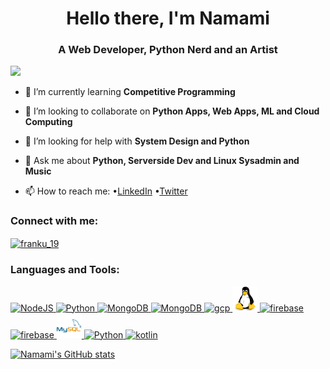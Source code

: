 <h1 align="center">Hello there, I'm Namami</h1>
<h3 align="center">A Web Developer, Python Nerd and an Artist</h3>

![](https://komarev.com/ghpvc/?username=NamamiShanker)

- 🌱 I’m currently learning **Competitive Programming**

- 👯 I’m looking to collaborate on **Python Apps, Web Apps, ML and Cloud Computing**

- 🤝 I’m looking for help with **System Design and Python**

- 💬 Ask me about **Python, Serverside Dev and Linux Sysadmin and Music**

- 📫 How to reach me: •<a href="https://www.linkedin.com/in/namamishanker/">LinkedIn</a> •<a href="https://twitter.com/namami_shanker">Twitter</a> 

<h3 align="left">Connect with me:</h3>
<p align="left">
<!-- <a href="https://www.linkedin.com/in/namamishanker/" target="blank"><img align="center" src="https://www.flaticon.com/svg/vstatic/svg/1384/1384046.svg?token=exp=1613380952~hmac=6d6855acae6af46e321abf2e9c128a7f" alt="https://www.linkedin.com/in/namamishanker/" height="30" width="40" /></a> -->
<a href="https://www.instagram.com/franku_19/" target="blank"><img align="center" src="https://cdn.jsdelivr.net/npm/simple-icons@3.0.1/icons/instagram.svg" alt="franku_19" height="30" width="40" /></a>

<h3 align="left">Languages and Tools:</h3>
<p align="left">
  <a href="https://nodejs.org" target="_blank"> <img src="https://nodejs.org/static/images/logos/nodejs-new-pantone-black.svg" alt="NodeJS" height="40"/> </a> 
  <a href="https://www.python.org/" target="_blank"> <img src="https://www.python.org/static/community_logos/python-logo-master-v3-TM-flattened.png" alt="Python" height="40"/> </a> 
  <a href="https://www.mongodb.com/" target="_blank"> <img src="https://cdn.iconscout.com/icon/free/png-256/mongodb-3-1175138.png" alt="MongoDB" height="40"/> </a> 
  <a href="http://expressjs.com/" target="_blank"> <img src="https://expressjs.com/images/favicon.png" alt="MongoDB" height="40"/> </a> 
  <a href="https://cloud.google.com" target="_blank"> <img src="https://www.vectorlogo.zone/logos/google_cloud/google_cloud-icon.svg" alt="gcp"height="40"/> </a> 
  <a href="https://www.linux.org/" target="_blank"> <img src="https://raw.githubusercontent.com/devicons/devicon/master/icons/linux/linux-original.svg" alt="linux" height="40"/> </a>
  <a href="https://firebase.google.com/" target="_blank"> <img src="https://www.vectorlogo.zone/logos/firebase/firebase-icon.svg" alt="firebase" width="40" height="40"/> </a> 
  <a href="https://developers.google.com/web/tools/puppeteer/" target="_blank"> <img src="https://developers.google.com/web/tools/images/puppeteer.png" alt="firebase" height="40"/> </a> 
  <a href="https://www.mysql.com/" target="_blank"> <img src="https://raw.githubusercontent.com/devicons/devicon/master/icons/mysql/mysql-original-wordmark.svg" alt="mysql" height="40"/> </a>
  <a href="https://www.java.com/en/" target="_blank"> <img src="https://1000logos.net/wp-content/uploads/2020/09/Java-Logo.png" alt="Python" height="40"/> </a>  
  <a href="https://kotlinlang.org" target="_blank"> <img src="https://www.vectorlogo.zone/logos/kotlinlang/kotlinlang-icon.svg" alt="kotlin" height="40"/> </a> 
</p>

[![Namami's GitHub stats](https://github-readme-stats.vercel.app/api?username=NamamiShanker&show_icons=true&theme=radical)](https://github.com/NamamiShanker)
